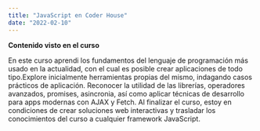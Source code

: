 ```yaml
---
title: "JavaScript en Coder House"
date: "2022-02-10"
---
```


**Contenido visto en el curso**

En este curso aprendi los fundamentos del lenguaje de programación más usado en la actualidad, con el cual es posible crear aplicaciones de todo tipo.Explore inicialmente herramientas propias del mismo, indagando casos prácticos de aplicación. Reconocer la utilidad de las librerías, operadores avanzados, promises, asincronia, así como aplicar técnicas de desarrollo para apps modernas con AJAX y Fetch. Al finalizar el curso, estoy en condiciones de crear soluciones web interactivas y trasladar los conocimientos del curso a cualquier framework JavaScript.